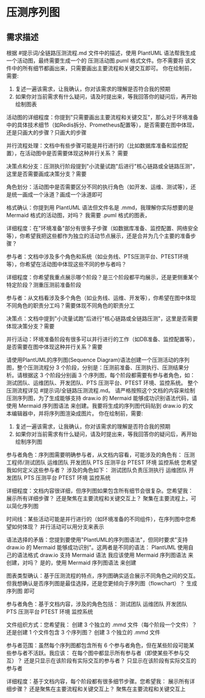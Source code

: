 # 压测序列图


## 需求描述
根据 #提示词/全链路压测流程.md 文件中的描述，使用 PlantUML 语法帮我生成一个活动图，最终需要生成一个的 压测活动图.puml 格式文件。你不需要将 该文件中的所有细节都画出来，只需要画出主要流程和关键交互即可。
你在绘制前，需要:
  1. 复述一遍该需求，让我确认，你对该需求的理解是否符合我的预期
  2. 如果你对当前需求有什么疑问，请及时提出来，等我回答你的疑问后，再开始绘制图表


活动图的详细程度：你提到"只需要画出主要流程和关键交互"，那么对于环境准备中的具体技术细节（如Redis拆分、Prometheus配置等），是否需要在图中体现，还是只画大的步骤？只画大的步骤

并行流程处理：文档中有些步骤可能是并行进行的（比如数据库准备和监控配置），在活动图中是否需要体现这种并行关系？
需要

决策点和分支：压测执行阶段提到"小流量试跑"后进行"核心链路或全链路压测"，这里是否需要画成决策分支？需要

角色划分：活动图中是否需要区分不同的执行角色（如开发、运维、测试等），还是统一画成一个泳道？画成一个泳道即可





格式确认：你提到用 PlantUML 语法但文件名是 .mmd，我理解你实际想要的是 Mermaid 格式的活动图，对吗？
我需要 .puml 格式的图表，

详细程度：在"环境准备"部分有很多子步骤（如数据库准备、监控配置、网络安全等），你希望我把这些都作为独立的活动节点展示，还是合并为几个主要的准备步骤？

参与者：文档中涉及多个角色和系统（如业务线、PTS压测平台、PTEST环境等），你希望在活动图中体现这些不同的参与者吗？




详细程度：你希望我重点展示哪个阶段？是三个阶段都平均展示，还是更侧重某个特定阶段？测重压测前准备阶段

参与者：从文档看涉及多个角色（如业务线、运维、开发等），你希望在图中体现不同角色的职责分工吗？需要体现不同角色的职责分工

决策点：文档中提到"小流量试跑"后进行"核心链路或全链路压测"，这里是否需要体现决策分支？需要

并行活动：环境准备阶段有很多可以并行进行的工作（如DB准备、监控配置等），是否需要在图中体现这种并行关系？需要



请使用PlantUML的序列图(Sequence Diagram)语法创建一个压测活动的序列图，整个压测流程分 3 个阶段，分别是：压测前准备、压测执行、压测结果分析。请根据这 3 个阶段分别画 3 个序列图，每个阶段都需要有参与者角色，如：测试团队、运维团队、开发团队、PTS 压测平台、PTEST 环境、监控系统。
整个压测流程详见 #提示词/全链路压测流程.md。
请严格按照这个文档的内容来绘制压测序列图，为了生成能够支持 draw.io 的 Mermaid 能够成功识别语法代码，请使用 Mermaid 序列图语法 来创建。我要将生成的序列图代码贴到 draw.io 的文本编辑器中，并将序列图渲染成图片。
你在绘制前，需要:
  1. 复述一遍该需求，让我确认，你对该需求的理解是否符合我的预期
  2. 如果你对当前需求有什么疑问，请及时提出来，等我回答你的疑问后，再开始绘制序列图


参与者角色：序列图需要明确参与者，从文档内容看，可能涉及的角色有：
压测工程师/测试团队
运维团队
开发团队
PTS 压测平台
PTEST 环境
监控系统
您希望我如何定义这些参与者？
涉及的角色如下：
测试团队负责压测执行
运维团队
开发团队
PTS 压测平台
PTEST 环境
监控系统


详细程度：文档内容很详细，但序列图如果包含所有细节会很复杂。您希望我：
展示所有详细步骤？
还是聚焦在主要流程和关键交互上？
聚集在主要流程上，可以简化序列图

时间线：某些活动可能是并行进行的（如环境准备的不同组件），在序列图中您希望如何体现？
并行活动可以用分支来表示


语法选择的矛盾：您提到要使用"PlantUML的序列图语法"，但同时要求"支持 draw.io 的 Mermaid 能够成功识别"。这两者是不同的语法：
PlantUML 使用自己的语法格式
draw.io 支持 Mermaid 语法
我应该使用 Mermaid 序列图语法 来创建，对吗？
是的，使用 Mermaid 序列图语法 来创建

图表类型确认：基于压测流程的特点，序列图确实适合展示不同角色之间的交互。但我想确认是否序列图是最佳选择，还是您更倾向于序列图（flowchart）？
生成 序列图 即可

参与者角色：基于文档内容，涉及的角色包括：
测试团队
运维团队
开发团队
PTS 压测平台
PTEST 环境
监控系统




文件组织方式：您希望我：
创建 3 个独立的 .mmd 文件（每个阶段一个文件）？
还是创建 1 个文件包含 3 个序列图？
创建 3 个独立的 .mmd 文件

参与者范围：虽然每个序列图都包含所有 6 个参与者角色，但在某些阶段可能某些参与者不活跃。我应该：
在每个图中都显示所有参与者（即使某些不参与交互）？
还是只显示在该阶段有实际交互的参与者？
只显示在该阶段有实际交互的参与者

详细程度：基于文档内容，每个阶段都有很多细节步骤。您希望我：
展示所有详细步骤？
还是聚焦在主要流程和关键交互上？
聚焦在主要流程和关键交互上
